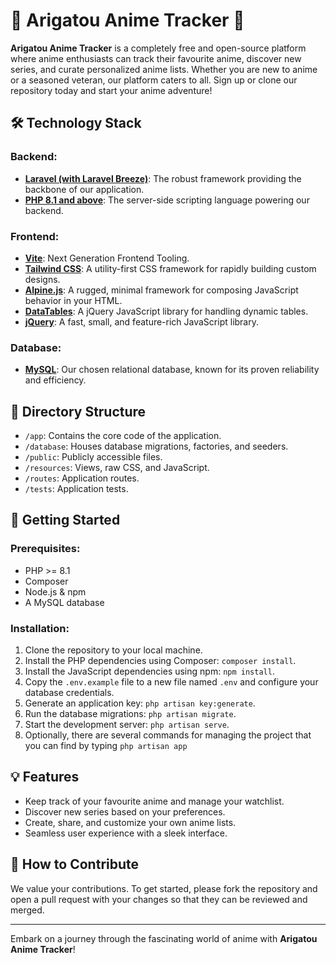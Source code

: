 # 🎥 Arigatou Anime Tracker 🎥

**Arigatou Anime Tracker** is a completely free and open-source platform where anime enthusiasts can track their favourite anime, discover new series, and curate personalized anime lists. Whether you are new to anime or a seasoned veteran, our platform caters to all. Sign up or clone our repository today and start your anime adventure!

## 🛠️ Technology Stack

### Backend:
- **[Laravel (with Laravel Breeze)](https://laravel.com/)**: The robust framework providing the backbone of our application.
- **[PHP 8.1 and above](https://www.php.net/releases/8.1/en.php)**: The server-side scripting language powering our backend.

### Frontend:
- **[Vite](https://vitejs.dev/)**: Next Generation Frontend Tooling.
- **[Tailwind CSS](https://tailwindcss.com/)**: A utility-first CSS framework for rapidly building custom designs.
- **[Alpine.js](https://alpinejs.dev/)**: A rugged, minimal framework for composing JavaScript behavior in your HTML.
- **[DataTables](https://datatables.net/)**: A jQuery JavaScript library for handling dynamic tables.
- **[jQuery](https://jquery.com/)**: A fast, small, and feature-rich JavaScript library.

### Database:
- **[MySQL](https://www.mysql.com/)**: Our chosen relational database, known for its proven reliability and efficiency.

## 📂 Directory Structure
- `/app`: Contains the core code of the application.
- `/database`: Houses database migrations, factories, and seeders.
- `/public`: Publicly accessible files.
- `/resources`: Views, raw CSS, and JavaScript.
- `/routes`: Application routes.
- `/tests`: Application tests.

## 🚀 Getting Started

### Prerequisites:
- PHP >= 8.1
- Composer
- Node.js & npm
- A MySQL database

### Installation:
1. Clone the repository to your local machine.
2. Install the PHP dependencies using Composer: `composer install`.
3. Install the JavaScript dependencies using npm: `npm install`.
4. Copy the `.env.example` file to a new file named `.env` and configure your database credentials.
5. Generate an application key: `php artisan key:generate`.
6. Run the database migrations: `php artisan migrate`.
7. Start the development server: `php artisan serve`.
8. Optionally, there are several commands for managing the project that you can find by typing `php artisan app`

## 💡 Features
- Keep track of your favourite anime and manage your watchlist.
- Discover new series based on your preferences.
- Create, share, and customize your own anime lists.
- Seamless user experience with a sleek interface.

## 🤝 How to Contribute
We value your contributions. To get started, please fork the repository and open a pull request with your changes so that they can be reviewed and merged.

---

Embark on a journey through the fascinating world of anime with **Arigatou Anime Tracker**!
